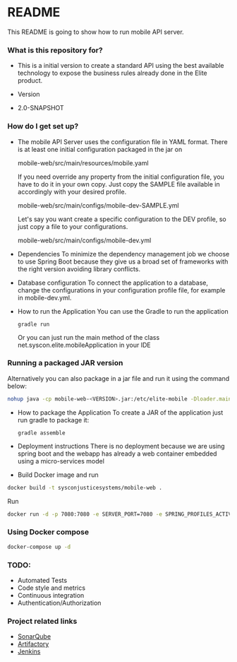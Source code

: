 # README #

This README is going to show how to run mobile API server.

### What is this repository for? ###

* This is a initial version to create a standard API using the
  best available technology to expose the business rules
  already done in the Elite product.   
  
* Version 
* 2.0-SNAPSHOT

### How do I get set up? ###

* The mobile API Server uses the configuration file in YAML format. There is at least one initial configuration
  packaged in the jar on

    mobile-web/src/main/resources/mobile.yaml
       
  If you need override any property from the initial configuration file, you have to do it in your own copy. Just copy
  the SAMPLE file available in accordingly with your desired profile. 
    
    mobile-web/src/main/configs/mobile-dev-SAMPLE.yml
  
  Let's say you want create a specific configuration to the DEV profile, so just copy a file to your configurations.
       
    mobile-web/src/main/configs/mobile-dev.yml
    
* Dependencies
  To minimize the dependency management job we choose to use Spring Boot because they give us a broad set of
  frameworks with the right version avoiding library conflicts.
  
* Database configuration
  To connect the application to a database, change the configurations in your configuration profile file, for example in mobile-dev.yml.
  
* How to run the Application
  You can use the Gradle to run the application 
  
    `gradle run`
    
  Or you can just run the main method of the class net.syscon.elite.mobileApplication in your IDE 

### Running a packaged JAR version ###
  Alternatively you can also package in a jar file and run it using the command below:
```bash
nohup java -cp mobile-web-<VERSION>.jar:/etc/elite-mobile -Dloader.main=net.syscon.elite.MobileApiServer org.springframework.boot.loader.PropertiesLauncher &
```
  
* How to package the Application
  To create a JAR of the application just run gradle to package it:
    
    `gradle assemble`

* Deployment instructions
  There is no deployment because we are using spring boot and the webapp has already a web container 
  embedded using a micro-services model

* Build Docker image and run

```bash
docker build -t sysconjusticesystems/mobile-web .
```

Run 
```bash
docker run -d -p 7080:7080 -e SERVER_PORT=7080 -e SPRING_PROFILES_ACTIVE=dev --name=mobile-web sysconjusticesystems/mobile-web 
```

### Using Docker compose
```bash
docker-compose up -d
```

### TODO: ###
* Automated Tests
* Code style and metrics
* Continuous integration
* Authentication/Authorization

### Project related links ###
* [SonarQube](http://chronos.syscon.ca:9000/sonar)
* [Artifactory](http://chronos.syscon.ca:8081/artifactory)
* [Jenkins](http://chronos.syscon.ca:7080)